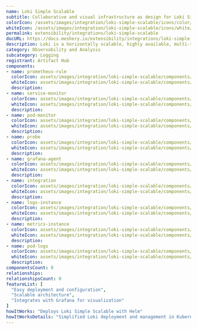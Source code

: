 ```yaml
---
name: Loki Simple Scalable
subtitle: Collaborative and visual infrastructure as design for Loki Simple Scalable
colorIcon: /assets/images/integration/loki-simple-scalable/icons/color/loki-simple-scalable-color.svg
whiteIcon: /assets/images/integration/loki-simple-scalable/icons/white/loki-simple-scalable-white.svg
permalink: extensibility/integrations/loki-simple-scalable
docURL: https://docs.meshery.io/extensibility/integrations/loki-simple-scalable
description: Loki is a horizontally scalable, highly available, multi-tenant log aggregation system inspired by Prometheus. It is designed to be very cost effective and easy to operate. It does not index the contents of the logs, but rather a set of labels for each log stream.
category: Observability and Analysis
subcategory: Logging
registrant: Artifact Hub
components: 
- name: prometheus-rule
  colorIcon: assets/images/integration/loki-simple-scalable/components/prometheus-rule/icons/color/prometheus-rule-color.svg
  whiteIcon: assets/images/integration/loki-simple-scalable/components/prometheus-rule/icons/white/prometheus-rule-white.svg
  description: 
- name: service-monitor
  colorIcon: assets/images/integration/loki-simple-scalable/components/service-monitor/icons/color/service-monitor-color.svg
  whiteIcon: assets/images/integration/loki-simple-scalable/components/service-monitor/icons/white/service-monitor-white.svg
  description: 
- name: pod-monitor
  colorIcon: assets/images/integration/loki-simple-scalable/components/pod-monitor/icons/color/pod-monitor-color.svg
  whiteIcon: assets/images/integration/loki-simple-scalable/components/pod-monitor/icons/white/pod-monitor-white.svg
  description: 
- name: probe
  colorIcon: assets/images/integration/loki-simple-scalable/components/probe/icons/color/probe-color.svg
  whiteIcon: assets/images/integration/loki-simple-scalable/components/probe/icons/white/probe-white.svg
  description: 
- name: grafana-agent
  colorIcon: assets/images/integration/loki-simple-scalable/components/grafana-agent/icons/color/grafana-agent-color.svg
  whiteIcon: assets/images/integration/loki-simple-scalable/components/grafana-agent/icons/white/grafana-agent-white.svg
  description: 
- name: integration
  colorIcon: assets/images/integration/loki-simple-scalable/components/integration/icons/color/integration-color.svg
  whiteIcon: assets/images/integration/loki-simple-scalable/components/integration/icons/white/integration-white.svg
  description: 
- name: logs-instance
  colorIcon: assets/images/integration/loki-simple-scalable/components/logs-instance/icons/color/logs-instance-color.svg
  whiteIcon: assets/images/integration/loki-simple-scalable/components/logs-instance/icons/white/logs-instance-white.svg
  description: 
- name: metrics-instance
  colorIcon: assets/images/integration/loki-simple-scalable/components/metrics-instance/icons/color/metrics-instance-color.svg
  whiteIcon: assets/images/integration/loki-simple-scalable/components/metrics-instance/icons/white/metrics-instance-white.svg
  description: 
- name: pod-logs
  colorIcon: assets/images/integration/loki-simple-scalable/components/pod-logs/icons/color/pod-logs-color.svg
  whiteIcon: assets/images/integration/loki-simple-scalable/components/pod-logs/icons/white/pod-logs-white.svg
  description: 
componentsCount: 9
relationships: 
relationshipsCount: 0
featureList: [
  "Easy deployment and configuration",
  "Scalable architecture",
  "Integrates with Grafana for visualization"
]
howItWorks: "Deploys Loki Simple Scalable with Helm"
howItWorksDetails: "Simplified Loki deployment and management in Kubernetes"
---
```

